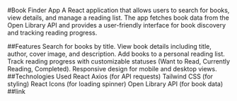#Book Finder App
A React application that allows users to search for books, view details, and manage a reading list. The app fetches book data from the Open Library API and provides a user-friendly interface for book discovery and tracking reading progress.

##Features
Search for books by title.
View book details including title, author, cover image, and description.
Add books to a personal reading list.
Track reading progress with customizable statuses (Want to Read, Currently Reading, Completed).
Responsive design for mobile and desktop views.
##Technologies Used
React
Axios (for API requests)
Tailwind CSS (for styling)
React Icons (for loading spinner)
Open Library API (for book data)
##link
